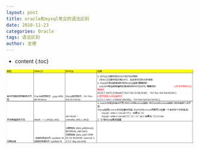 ```yaml
---
layout: post
title: oracle和mysql常见的语法区别
date: 2018-11-23
categories: Oracle
tags: 语法区别
author: 龙德
---
```


* content
{:toc}

![image](/assets/20181123173405.png)